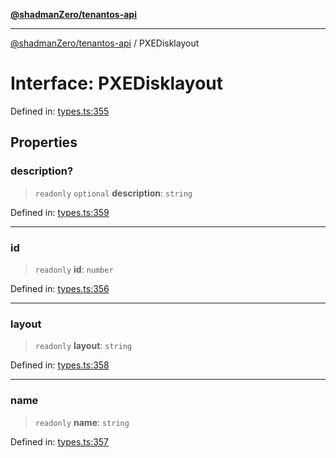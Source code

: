 [**@shadmanZero/tenantos-api**](../README.md)

***

[@shadmanZero/tenantos-api](../globals.md) / PXEDisklayout

# Interface: PXEDisklayout

Defined in: [types.ts:355](https://github.com/shadmanZero/tenantos-api/blob/507575e6d82ab5e3b8a10f708778a3645f250cd6/src/types.ts#L355)

## Properties

### description?

> `readonly` `optional` **description**: `string`

Defined in: [types.ts:359](https://github.com/shadmanZero/tenantos-api/blob/507575e6d82ab5e3b8a10f708778a3645f250cd6/src/types.ts#L359)

***

### id

> `readonly` **id**: `number`

Defined in: [types.ts:356](https://github.com/shadmanZero/tenantos-api/blob/507575e6d82ab5e3b8a10f708778a3645f250cd6/src/types.ts#L356)

***

### layout

> `readonly` **layout**: `string`

Defined in: [types.ts:358](https://github.com/shadmanZero/tenantos-api/blob/507575e6d82ab5e3b8a10f708778a3645f250cd6/src/types.ts#L358)

***

### name

> `readonly` **name**: `string`

Defined in: [types.ts:357](https://github.com/shadmanZero/tenantos-api/blob/507575e6d82ab5e3b8a10f708778a3645f250cd6/src/types.ts#L357)
